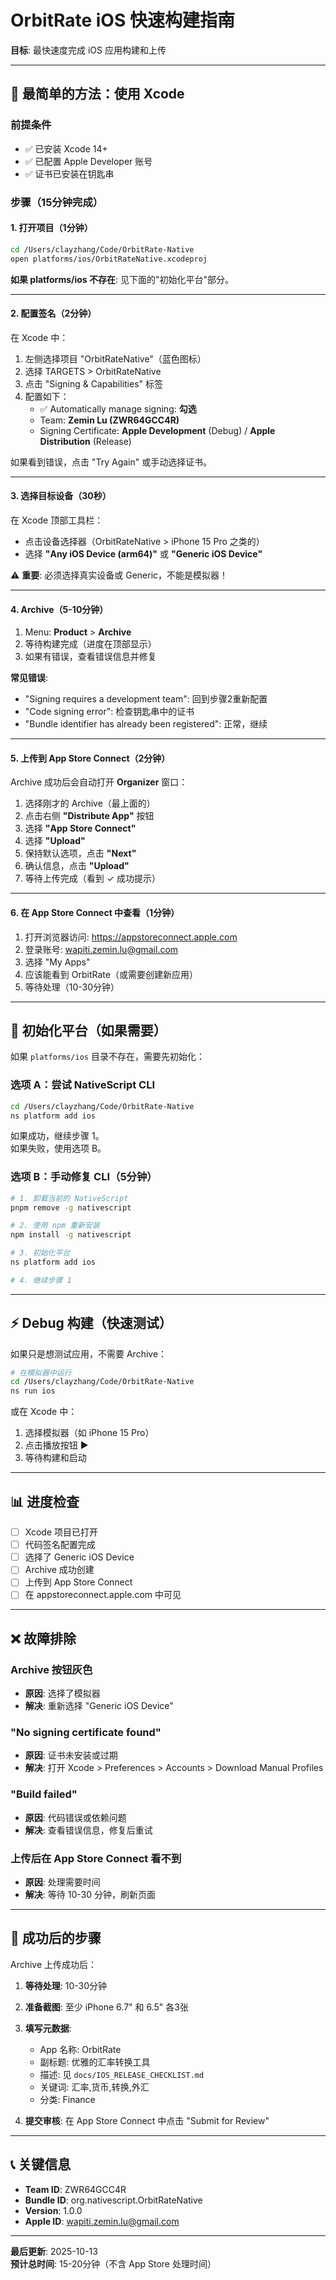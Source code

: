 # OrbitRate iOS 快速构建指南

**目标**: 最快速度完成 iOS 应用构建和上传

---

## 🎯 最简单的方法：使用 Xcode

### 前提条件
- ✅ 已安装 Xcode 14+
- ✅ 已配置 Apple Developer 账号
- ✅ 证书已安装在钥匙串

### 步骤（15分钟完成）

#### 1. 打开项目（1分钟）

```bash
cd /Users/clayzhang/Code/OrbitRate-Native
open platforms/ios/OrbitRateNative.xcodeproj
```

**如果 platforms/ios 不存在**: 
见下面的"初始化平台"部分。

---

#### 2. 配置签名（2分钟）

在 Xcode 中：

1. 左侧选择项目 "OrbitRateNative"（蓝色图标）
2. 选择 TARGETS > OrbitRateNative
3. 点击 "Signing & Capabilities" 标签
4. 配置如下：
   - ✅ Automatically manage signing: **勾选**
   - Team: **Zemin Lu (ZWR64GCC4R)**
   - Signing Certificate: **Apple Development** (Debug) / **Apple Distribution** (Release)

如果看到错误，点击 "Try Again" 或手动选择证书。

---

#### 3. 选择目标设备（30秒）

在 Xcode 顶部工具栏：
- 点击设备选择器（OrbitRateNative > iPhone 15 Pro 之类的）
- 选择 **"Any iOS Device (arm64)"** 或 **"Generic iOS Device"**

⚠️ **重要**: 必须选择真实设备或 Generic，不能是模拟器！

---

#### 4. Archive（5-10分钟）

1. Menu: **Product** > **Archive**
2. 等待构建完成（进度在顶部显示）
3. 如果有错误，查看错误信息并修复

**常见错误**:
- "Signing requires a development team": 回到步骤2重新配置
- "Code signing error": 检查钥匙串中的证书
- "Bundle identifier has already been registered": 正常，继续

---

#### 5. 上传到 App Store Connect（2分钟）

Archive 成功后会自动打开 **Organizer** 窗口：

1. 选择刚才的 Archive（最上面的）
2. 点击右侧 **"Distribute App"** 按钮
3. 选择 **"App Store Connect"**
4. 选择 **"Upload"**
5. 保持默认选项，点击 **"Next"**
6. 确认信息，点击 **"Upload"**
7. 等待上传完成（看到 ✓ 成功提示）

---

#### 6. 在 App Store Connect 中查看（1分钟）

1. 打开浏览器访问: https://appstoreconnect.apple.com
2. 登录账号: wapiti.zemin.lu@gmail.com
3. 选择 "My Apps"
4. 应该能看到 OrbitRate（或需要创建新应用）
5. 等待处理（10-30分钟）

---

## 🔧 初始化平台（如果需要）

如果 `platforms/ios` 目录不存在，需要先初始化：

### 选项 A：尝试 NativeScript CLI

```bash
cd /Users/clayzhang/Code/OrbitRate-Native
ns platform add ios
```

如果成功，继续步骤 1。  
如果失败，使用选项 B。

### 选项 B：手动修复 CLI（5分钟）

```bash
# 1. 卸载当前的 NativeScript
pnpm remove -g nativescript

# 2. 使用 npm 重新安装
npm install -g nativescript

# 3. 初始化平台
ns platform add ios

# 4. 继续步骤 1
```

---

## ⚡ Debug 构建（快速测试）

如果只是想测试应用，不需要 Archive：

```bash
# 在模拟器中运行
cd /Users/clayzhang/Code/OrbitRate-Native
ns run ios
```

或在 Xcode 中：
1. 选择模拟器（如 iPhone 15 Pro）
2. 点击播放按钮 ▶️
3. 等待构建和启动

---

## 📊 进度检查

- [ ] Xcode 项目已打开
- [ ] 代码签名配置完成
- [ ] 选择了 Generic iOS Device
- [ ] Archive 成功创建
- [ ] 上传到 App Store Connect
- [ ] 在 appstoreconnect.apple.com 中可见

---

## ❌ 故障排除

### Archive 按钮灰色
- **原因**: 选择了模拟器
- **解决**: 重新选择 "Generic iOS Device"

### "No signing certificate found"
- **原因**: 证书未安装或过期
- **解决**: 打开 Xcode > Preferences > Accounts > Download Manual Profiles

### "Build failed"
- **原因**: 代码错误或依赖问题
- **解决**: 查看错误信息，修复后重试

### 上传后在 App Store Connect 看不到
- **原因**: 处理需要时间
- **解决**: 等待 10-30 分钟，刷新页面

---

## 🎉 成功后的步骤

Archive 上传成功后：

1. **等待处理**: 10-30分钟
2. **准备截图**: 至少 iPhone 6.7" 和 6.5" 各3张
3. **填写元数据**:
   - App 名称: OrbitRate
   - 副标题: 优雅的汇率转换工具
   - 描述: 见 `docs/IOS_RELEASE_CHECKLIST.md`
   - 关键词: 汇率,货币,转换,外汇
   - 分类: Finance

4. **提交审核**: 在 App Store Connect 中点击 "Submit for Review"

---

## 📞 关键信息

- **Team ID**: ZWR64GCC4R
- **Bundle ID**: org.nativescript.OrbitRateNative
- **Version**: 1.0.0
- **Apple ID**: wapiti.zemin.lu@gmail.com

---

**最后更新**: 2025-10-13  
**预计总时间**: 15-20分钟（不含 App Store 处理时间）

